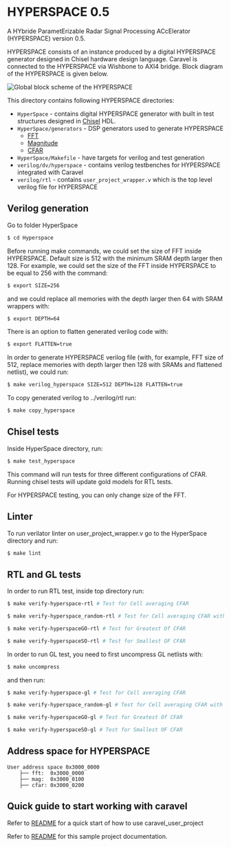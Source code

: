# HYPERSPACE 0.5

A HYbride ParametErizable Radar Signal Processing ACcElerator (HYPERSPACE) version 0.5.

HYPERSPACE consists of an instance produced by a digital HYPERSPACE generator designed in Chisel hardware design language. Caravel is connected to the HYPERSPACE via Wishbone to AXI4 bridge. Block diagram of the HYPERSPACE is given below.

![Global block scheme of the HYPERSPACE](./HyperSpace/doc/HyperSpace.svg)

This directory contains following HYPERSPACE directories:

* `HyperSpace` -  contains digital HYPERSPACE generator with built in test structures designed in [Chisel](http://www.chisel-lang.org) HDL.
*  `HyperSpace/generators` - DSP generators used to generate HYPERSPACE
     * [FFT](https://github.com/milovanovic/sdf-fft)
     * [Magnitude](https://github.com/milovanovic/logMagMux)
     * [CFAR](https://github.com/milovanovic/cfar)
*  `HyperSpace/Makefile` - have targets for verilog and test generation
* `verilog/dv/hyperspace` - contains verilog testbenches for HYPERSPACE integrated with Caravel
* `verilog/rtl` - contains `user_project_wrapper.v` which is the top level verilog file for HYPERSPACE

## Verilog generation
Go to folder HyperSpace
```sh
$ cd Hyperspace
```

Before running make commands, we could set the size of FFT inside HYPERSPACE. Default size is 512 with the minimum SRAM depth larger then 128. For example, we could set the size of the FFT inside HYPERSPACE to be equal to 256 with the command:
```sh
$ export SIZE=256
```
and we could replace all memories with the depth larger then 64 with SRAM wrappers with:
```sh
$ export DEPTH=64
```
There is an option to flatten generated verilog code with:
```sh
$ export FLATTEN=true
```

In order to generate HYPERSPACE verilog file (with, for example, FFT size of 512, replace memories with depth larger then 128 with SRAMs and flattened netlist), we could run:
```sh
$ make verilog_hyperspace SIZE=512 DEPTH=128 FLATTEN=true
```
To copy generated verilog to ../verilog/rtl run:
```sh
$ make copy_hyperspace
```
## Chisel tests

Inside HyperSpace directory, run:
```sh
$ make test_hyperspace
```
This command will run tests for three different configurations of CFAR. Running chisel tests will update gold models for RTL tests. 

For HYPERSPACE testing, you can only change size of the FFT.


## Linter

To run verilator linter on user_project_wrapper.v go to the HyperSpace directory and run:
```sh
$ make lint
```

## RTL and GL tests
In order to run RTL test, inside top directory run:
```sh
$ make verify-hyperspace-rtl # Test for Cell averaging CFAR
```
```sh
$ make verify-hyperspace_random-rtl # Test for Cell averaging CFAR with random in_valid
```
```sh
$ make verify-hyperspaceGO-rtl # Test for Greatest Of CFAR
```
```sh
$ make verify-hyperspaceSO-rtl # Test for Smallest OF CFAR
```
In order to run GL test, you need to first uncompress GL netlists with:
```sh
$ make uncompress
```
and then run:
```sh
$ make verify-hyperspace-gl # Test for Cell averaging CFAR
```
```sh
$ make verify-hyperspace_random-gl # Test for Cell averaging CFAR with random in_valid
```
```sh
$ make verify-hyperspaceGO-gl # Test for Greatest Of CFAR
```
```sh
$ make verify-hyperspaceSO-gl # Test for Smallest OF CFAR
```

## Address space for HYPERSPACE
```
User address space 0x3000_0000
    ├── fft:  0x3000_0000
    ├── mag:  0x3000_0100
    ├── cfar: 0x3000_0200
```

## Quick guide to start working with caravel

Refer to [README](docs/source/quickstart.rst) for a quick start of how to use caravel_user_project

Refer to [README](docs/source/index.rst) for this sample project documentation. 


